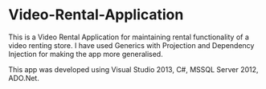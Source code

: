 # Video-Rental-Application
This is a Video Rental Application for maintaining rental functionality of a video renting store. I have used Generics with Projection and Dependency Injection for making the app more generalised.

This app was developed using Visual Studio 2013, C#, MSSQL Server 2012, ADO.Net.
